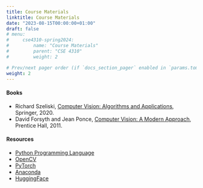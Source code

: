 ```yaml
---
title: Course Materials
linktitle: Course Materials
date: "2023-08-15T00:00:00+01:00"
draft: false
# menu:
#     cse4310-spring2024:
#         name: "Course Materials"
#         parent: "CSE 4310"
#         weight: 2

# Prev/next pager order (if `docs_section_pager` enabled in `params.toml`)
weight: 2
---
```


#### Books

- Richard Szeliski, [Computer Vision: Algorithms and Applications](https://szeliski.org/Book/), Springer, 2020.
- David Forsyth and Jean Ponce, [Computer Vision: A Modern Approach](https://www.amazon.com/Computer-Vision-Modern-Approach-2nd/dp/013608592X), Prentice Hall, 2011.

#### Resources

- [Python Programming Language](https://www.python.org/)
- [OpenCV](https://opencv.org/)
- [PyTorch](https://pytorch.org/)
- [Anaconda](https://www.anaconda.com/products/individual)
- [HuggingFace](https://huggingface.co/)

